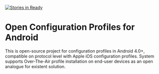 [![Stories in Ready](https://badge.waffle.io/Infoss/conf-profile-4-android.png?label=ready&title=Ready)](https://waffle.io/Infoss/conf-profile-4-android)

Open Configuration Profiles for Android
======================

This is open-source project for configuration profiles in Android 4.0+, compatible on protocol level with Apple iOS configuration profiles. System supports Over-The-Air profile installation on end-user devices as an open analogue for existent solution.
